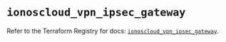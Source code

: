 # `ionoscloud_vpn_ipsec_gateway`

Refer to the Terraform Registry for docs: [`ionoscloud_vpn_ipsec_gateway`](https://registry.terraform.io/providers/ionos-cloud/ionoscloud/6.6.8/docs/resources/vpn_ipsec_gateway).

